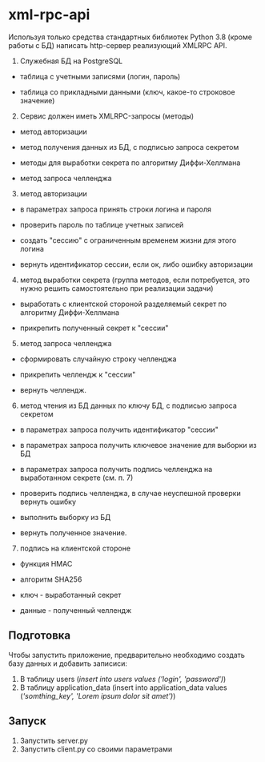 # xml-rpc-api
Используя только средства стандартных библиотек Python 3.8 (кроме работы с БД) написать http-сервер реализующий XMLRPC API.

1) Служебная БД на PostgreSQL

- таблица с учетными записями (логин, пароль)

- таблица со прикладными данными (ключ, какое-то строковое значение)

2) Сервис должен иметь XMLRPC-запросы (методы)

- метод авторизации

- метод получения данных из БД, с подписью запроса секретом

- методы для выработки секрета по алгоритму Диффи-Хеллмана

- метод запроса челленджа

3) метод авторизации

- в параметрах запроса принять строки логина и пароля

- проверить пароль по таблице учетных записей

- создать "сессию" с ограниченным временем жизни для этого логина

- вернуть идентификатор сессии, если ок, либо ошибку авторизации

4) метод выработки секрета (группа методов, если потребуется, это нужно решить самостоятельно при реализации задачи)

- выработать с клиентской стороной разделяемый секрет по алгоритму Диффи-Хеллмана

- прикрепить полученный секрет к "сессии"

5) метод запроса челленджа

- сформировать случайную строку челленджа

- прикрепить челлендж к "сессии"

- вернуть челлендж.

6) метод чтения из БД данных по ключу БД, с подписью запроса секретом

- в параметрах запроса получить идентификатор "сессии"

- в параметрах запроса получить ключевое значение для выборки из БД

- в параметрах запроса получить подпись челленджа на выработанном секрете (см. п. 7)

- проверить подпись челленджа, в случае неуспешной проверки вернуть ошибку

- выполнить выборку из БД

- вернуть полученное значение.

7) подпись на клиентской стороне

- функция HMAC

- алгоритм SHA256

- ключ - выработанный секрет

- данные - полученный челлендж

## Подготовка
Чтобы запустить приложение, предварительно необходимо создать базу данных и добавить записиси:
1) В таблицу users (_insert into users values ('login', 'password')_)
2) В таблицу application_data (insert into application_data values (_'somthing_key', 'Lorem ipsum dolor sit amet')_)
## Запуск
1) Запустить server.py
2) Запустить client.py со своими параметрами